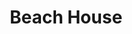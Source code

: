 ---
title: "Beach House"
summary: "Beach House is a dream pop duo from Baltimore, Maryland , formed in 2004. The band consists of French-born Victoria Legrand, who's the niece of and , Baltimore native Alex Scally plus, first appearing in 2017, James Barone on drums. **Beach House :** - lead vocals, keyboards - guitar, bass, keyboards, backing vocals - drums **Touring Musician :** - drums, percussion"
image: "beach-house.jpg"
apple_music_artist_url: "https://music.apple.com/gb/artist/beach-house/200823564"
---